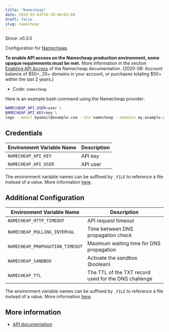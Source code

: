 ```yaml
---
title: "Namecheap"
date: 2019-03-03T16:39:46+01:00
draft: false
slug: namecheap
---
```


<!-- THIS DOCUMENTATION IS AUTO-GENERATED. PLEASE DO NOT EDIT. -->
<!-- providers/dns/namecheap/namecheap.toml -->
<!-- THIS DOCUMENTATION IS AUTO-GENERATED. PLEASE DO NOT EDIT. -->

Since: v0.3.0

Configuration for [Namecheap](https://www.namecheap.com).

**To enable API access on the Namecheap production environment, some opaque requirements must be met.** More information in the section [Enabling API Access](https://www.namecheap.com/support/api/intro/) of the Namecheap documentation. (2020-08: Account balance of $50+, 20+ domains in your account, or purchases totaling $50+ within the last 2 years.)



<!--more-->

- Code: `namecheap`

Here is an example bash command using the Namecheap provider:

```bash
NAMECHEAP_API_USER=user \
NAMECHEAP_API_KEY=key \
lego --email myemail@example.com --dns namecheap --domains my.example.org run
```




## Credentials

| Environment Variable Name | Description |
|-----------------------|-------------|
| `NAMECHEAP_API_KEY` | API key |
| `NAMECHEAP_API_USER` | API user |

The environment variable names can be suffixed by `_FILE` to reference a file instead of a value.
More information [here](/lego/dns/#configuration-and-credentials).


## Additional Configuration

| Environment Variable Name | Description |
|--------------------------------|-------------|
| `NAMECHEAP_HTTP_TIMEOUT` | API request timeout |
| `NAMECHEAP_POLLING_INTERVAL` | Time between DNS propagation check |
| `NAMECHEAP_PROPAGATION_TIMEOUT` | Maximum waiting time for DNS propagation |
| `NAMECHEAP_SANDBOX` | Activate the sandbox (boolean) |
| `NAMECHEAP_TTL` | The TTL of the TXT record used for the DNS challenge |

The environment variable names can be suffixed by `_FILE` to reference a file instead of a value.
More information [here](/lego/dns/#configuration-and-credentials).




## More information

- [API documentation](https://www.namecheap.com/support/api/methods.aspx)

<!-- THIS DOCUMENTATION IS AUTO-GENERATED. PLEASE DO NOT EDIT. -->
<!-- providers/dns/namecheap/namecheap.toml -->
<!-- THIS DOCUMENTATION IS AUTO-GENERATED. PLEASE DO NOT EDIT. -->
